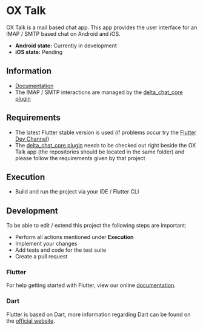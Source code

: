 # OX Talk

OX Talk is a mail based chat app. This app provides the user interface for an IMAP / SMTP based chat on Android and iOS.

- **Android state:** Currently in development
- **iOS state:** Pending

## Information
- [Documentation](https://github.com/open-xchange/ox-talk/wiki/Developer-Documentation)
- The IMAP / SMTP interactions are managed by the [delta_chat_core plugin](https://github.com/open-xchange/flutter-deltachat-core)

## Requirements
- The latest Flutter stable version is used (if problems occur try the [Flutter Dev Channel](https://github.com/flutter/flutter/wiki/Flutter-build-release-channels))
- The [delta_chat_core plugin](https://github.com/open-xchange/flutter-deltachat-core) needs to be checked out right beside the OX Talk app (the repositories should be located in the same folder) and please follow the requirements given by that project

## Execution
- Build and run the project via your IDE / Flutter CLI

## Development
To be able to edit / extend this project the following steps are important:

- Perform all actions mentioned under **Execution**
- Implement your changes
- Add tests and code for the test suite
- Create a pull request

### Flutter 

For help getting started with Flutter, view our online [documentation](https://flutter.io/).

### Dart

Flutter is based on Dart, more information regarding Dart can be found on the [official website](https://www.dartlang.org/).
